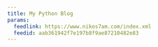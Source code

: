```yaml
---
title: My Python Blog
params:
  feedlink: https://www.nikos7am.com/index.xml
  feedid: aab361942f7e197b8f9ae87210482e83
---
```

